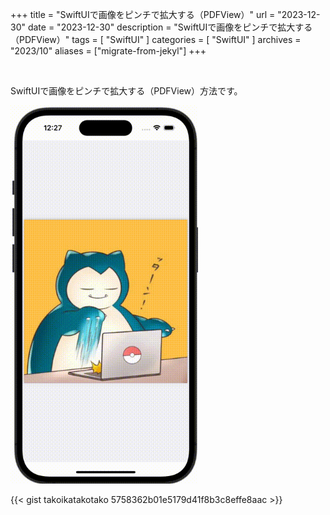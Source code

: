 +++
title = "SwiftUIで画像をピンチで拡大する（PDFView）"
url = "2023-12-30"
date = "2023-12-30"
description = "SwiftUIで画像をピンチで拡大する（PDFView）"
tags = [
  "SwiftUI"
]
categories = [
  "SwiftUI"
]
archives = "2023/10"
aliases = ["migrate-from-jekyl"]
+++

<br>

SwiftUIで画像をピンチで拡大する（PDFView）方法です。

<img src="2023-12-30.gif" width="300px" alt="SwiftUIで画像をピンチで拡大する（PDFView）">

{{< gist takoikatakotako 5758362b01e5179d41f8b3c8effe8aac >}}
